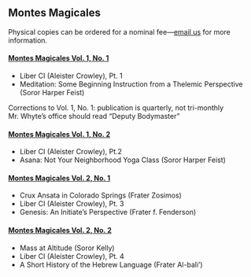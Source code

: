 <h2>Montes Magicales</h2>
<p>Physical copies can be ordered for a nominal fee&mdash;<a href="mailto:master@cruxansata-oto.org">email us</a> for more information.</p>
<h4><a href="CA_MM_Vol1_No1.pdf">Montes Magicales Vol. 1, No. 1</a></h4>
<ul class="circle">
  <li>Liber CI (Aleister Crowley), Pt. 1</li>
  <li>Meditation: Some Beginning Instruction from a Thelemic Perspective (Soror Harper Feist)</li>
</ul>
<p>Corrections to Vol. 1, No. 1: publication is quarterly, not tri-monthly<br>
Mr. Whyte’s office should read “Deputy Bodymaster”</p>

<h4><a href="CA_MM_Vol1_No2.pdf">Montes Magicales Vol. 1, No. 2</a></h4>
<ul class="circle">
  <li>Liber CI (Aleister Crowley), Pt.2</li>
  <li>Asana: Not Your Neighborhood Yoga Class (Soror Harper Feist)</li>
</ul>

<h4><a href="CA_MM_Vol2_No1.pdf">Montes Magicales Vol. 2, No. 1</a></h4>
<ul class="circle">
  <li>Crux Ansata in Colorado Springs (Frater Zosimos)</li>
  <li>Liber CI (Aleister Crowley), Pt. 3</li>
  <li>Genesis: An Initiate’s Perspective (Frater f. Fenderson)</li>
</ul>

<h4><a href="CA_MM_Vol2_No2.pdf">Montes Magicales Vol. 2, No. 2</a></h4>
<ul class="circle">
  <li>Mass at Altitude (Soror Kelly)</li>
  <li> Liber CI (Aleister Crowley), Pt. 4</li>
  <li>A Short History of the Hebrew Language (Frater Al-bali’)</li>
</ul>
